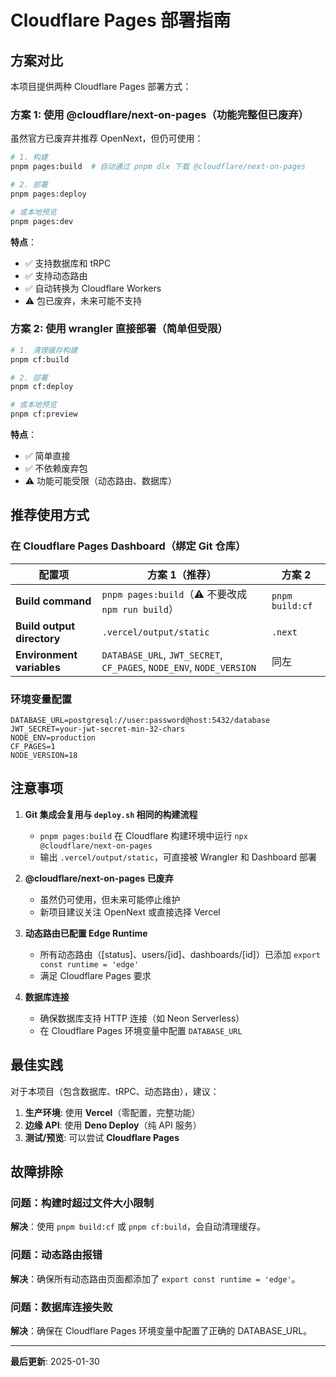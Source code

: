 # Cloudflare Pages 部署指南

## 方案对比

本项目提供两种 Cloudflare Pages 部署方式：

### 方案 1: 使用 @cloudflare/next-on-pages（功能完整但已废弃）

虽然官方已废弃并推荐 OpenNext，但仍可使用：

```bash
# 1. 构建
pnpm pages:build  # 自动通过 pnpm dlx 下载 @cloudflare/next-on-pages

# 2. 部署
pnpm pages:deploy

# 或本地预览
pnpm pages:dev
```

**特点**：
- ✅ 支持数据库和 tRPC
- ✅ 支持动态路由
- ✅ 自动转换为 Cloudflare Workers
- ⚠️ 包已废弃，未来可能不支持

### 方案 2: 使用 wrangler 直接部署（简单但受限）

```bash
# 1. 清理缓存构建
pnpm cf:build

# 2. 部署
pnpm cf:deploy

# 或本地预览
pnpm cf:preview
```

**特点**：
- ✅ 简单直接
- ✅ 不依赖废弃包
- ⚠️ 功能可能受限（动态路由、数据库）

## 推荐使用方式

### 在 Cloudflare Pages Dashboard（绑定 Git 仓库）

| 配置项 | 方案 1（推荐） | 方案 2 |
|--------|--------------|--------|
| **Build command** | `pnpm pages:build`（⚠️ 不要改成 `npm run build`） | `pnpm build:cf` |
| **Build output directory** | `.vercel/output/static` | `.next` |
| **Environment variables** | `DATABASE_URL`, `JWT_SECRET`, `CF_PAGES`, `NODE_ENV`, `NODE_VERSION` | 同左 |

### 环境变量配置

```env
DATABASE_URL=postgresql://user:password@host:5432/database
JWT_SECRET=your-jwt-secret-min-32-chars
NODE_ENV=production
CF_PAGES=1
NODE_VERSION=18
```

## 注意事项

1. **Git 集成会复用与 `deploy.sh` 相同的构建流程**
   - `pnpm pages:build` 在 Cloudflare 构建环境中运行 `npx @cloudflare/next-on-pages`
   - 输出 `.vercel/output/static`，可直接被 Wrangler 和 Dashboard 部署

2. **@cloudflare/next-on-pages 已废弃**
   - 虽然仍可使用，但未来可能停止维护
   - 新项目建议关注 OpenNext 或直接选择 Vercel

3. **动态路由已配置 Edge Runtime**
   - 所有动态路由（[status]、users/[id]、dashboards/[id]）已添加 `export const runtime = 'edge'`
   - 满足 Cloudflare Pages 要求

4. **数据库连接**
   - 确保数据库支持 HTTP 连接（如 Neon Serverless）
   - 在 Cloudflare Pages 环境变量中配置 `DATABASE_URL`

## 最佳实践

对于本项目（包含数据库、tRPC、动态路由），建议：

1. **生产环境**: 使用 **Vercel**（零配置，完整功能）
2. **边缘 API**: 使用 **Deno Deploy**（纯 API 服务）
3. **测试/预览**: 可以尝试 **Cloudflare Pages**

## 故障排除

### 问题：构建时超过文件大小限制

**解决**：使用 `pnpm build:cf` 或 `pnpm cf:build`，会自动清理缓存。

### 问题：动态路由报错

**解决**：确保所有动态路由页面都添加了 `export const runtime = 'edge'`。

### 问题：数据库连接失败

**解决**：确保在 Cloudflare Pages 环境变量中配置了正确的 DATABASE_URL。

---

**最后更新**: 2025-01-30

